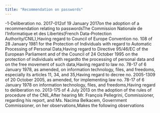 ```yaml
---
title: "Recommendation on passwords"
---
```


-1-Deliberation no. 2017-012of 19 January 2017on the adoption of a recommendation relating to passwordsThe Commission  Nationale  de  l’Informatique  et  des  Libertés(French   Data-Protection Authority/CNIL),Having  regard  to Council  of  Europe  Convention  no.  108  of  28  January 1981 for  the Protection of Individuals with regard to Automatic Processing of Personal Data,Having regard to Directive 95/46/EC of the European Parliament and of the Council of  24  October 1995 on  the protection of  individuals  with regardto  the  processing  of personal data and on the free movement of such data,Having  regard  to  law  no. 78-17 of  6  January 1978,  as  amended,  on  information technology, files, and freedoms, especially its articles 11, 34, and 35,Having  regard  to  decree  no. 2005-1309 of  20  October  2005,  as  amended,  for implementing law  no. 78-17 of  6  January 1978 on information  technology,  files,  and freedoms,Having regard to deliberation no. 2013-175 of 4 July 2013 on the adoption of the rules of procedure of the CNIL,After  hearing  Mr. François Pellegrini, Commissioner,  regarding  his  report,  and  Ms. Nacima Belkacem, Government Commissioner, on her observations,Makes the following observations

